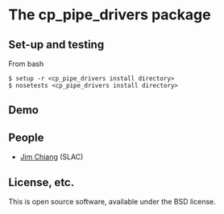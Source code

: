 # The cp_pipe_drivers package

## Set-up and testing
From bash
```
$ setup -r <cp_pipe_drivers install directory>
$ nosetests <cp_pipe_drivers install directory>
```

## Demo

## People
* [Jim Chiang](https://github.com/jchiang87/cp_pipe_drivers/issues/new?body=@jchiang87) (SLAC)

## License, etc.

This is open source software, available under the BSD license.
